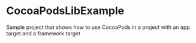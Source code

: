 # CocoaPodsLibExample
Sample project that shows how to use CocoaPods in a project with an app target and a framework target
